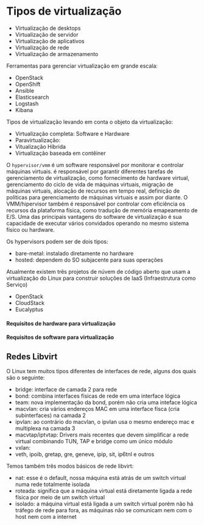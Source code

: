 ﻿# Tipos de virtualização

- Virtualização de desktops 
- Virtualização de servidor
- Virtualização de aplicativos
- Virtualização de rede
- Virtualização de armazenamento

Ferramentas para gerenciar virtualização em grande escala:

- OpenStack
- OpenShift
- Ansible
- Elasticsearch
- Logstash
- Kibana

Tipos de virtualização levando em conta o objeto da virtualização:

- Virtualização completa: Software e Hardware
- Paravirtualização: 
- Vitualização Híbrida
- Virtualização baseada em contêiner

O `hypervisor/vmm` é um software responsável por monitorar e controlar máquinas virtuais. é responsável por garantir diferentes tarefas de gerenciamento de virtualização, como fornecimento de hardware virtual, gerenciamento do ciclo de vida de máquinas virtuais, migração de máquinas virtuais, alocação de recursos em tempo real, definição de políticas para gerenciamento de máquinas virtuais e assim por diante. O VMM/hipervisor também é responsável por controlar com eficiência os recursos da plataforma física, como tradução de memória emapeamento de E/S. Uma das principais vantagens do software de virtualização é sua capacidade de executar vários convidados operando no mesmo sistema físico ou hardware.

Os hypervisors podem ser de dois tipos:

- bare-metal: instalado diretamente no hardware
- hosted: dependem do SO subjacente para suas operações 

Atualmente existem três projetos de núvem de código aberto que usam a virtualização do Linux para construir soluções de IaaS (Infraestrutura como Serviço)

- OpenStack
- CloudStack
- Eucalyptus

#### Requisitos de hardware para virtualização

#### Requisitos de software para virtualização

## Redes Libvirt

O Linux tem muitos tipos diferentes de interfaces de rede, alguns dos quais são o seguinte:

- bridge: interface de camada 2 para rede
- bond: combina interfaces físicas de rede em uma interface lógica
- team: nova implementação da bond, porém não cria uma inteface lógica
- macvlan: cria vários endereços MAC em uma interface físca (cria subinterfaces) na camada 2
- ipvlan: ao contrário do macvlan, o ipvlan usa o mesmo endereço mac e multiplexa na camada 3
- macvtap/iptvtap: Drivers mais recentes que devem simplificar a rede virtual combinando TUN, TAP e bridge como um único módulo
- vxlan: 
- veth, ipoib, gretap, gre, geneve, ipip, sit, ip6tnl e outros

Temos também três modos básicos de rede libvirt:

- nat: esse é o default, nossa máquina está atrás de um switch virtual numa rede totalmente isolada
- roteada: significa que a máquina virtual está diretamente ligada a rede física por meio de um switch virtual
- isolado: a máquina virtual está ligada a um switch virtual porém não há tráfego de rede para fora, as máquinas não se comunicam nem com o host nem com a internet
